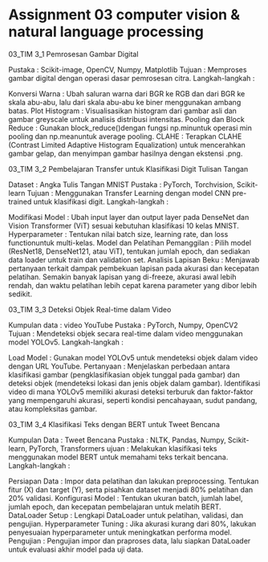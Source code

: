# Assignment 03 computer vision & natural language processing

03_TIM 3_1 Pemrosesan Gambar Digital

Pustaka : Scikit-image, OpenCV, Numpy, Matplotlib
Tujuan : Memproses gambar digital dengan operasi dasar pemrosesan citra.
Langkah-langkah :

Konversi Warna : Ubah saluran warna dari BGR ke RGB dan dari BGR ke skala abu-abu, lalu dari skala abu-abu ke biner menggunakan ambang batas.
Plot Histogram : Visualisasikan histogram dari gambar asli dan gambar greyscale untuk analisis distribusi intensitas.
Pooling dan Block Reduce :
Gunakan block_reduce()dengan fungsi np.minuntuk operasi min pooling dan np.meanuntuk average pooling.
CLAHE : Terapkan CLAHE (Contrast Limited Adaptive Histogram Equalization) untuk mencerahkan gambar gelap, dan menyimpan gambar hasilnya dengan ekstensi .png.

03_TIM 3_2 Pembelajaran Transfer untuk Klasifikasi Digit Tulisan Tangan

Dataset : Angka Tulis Tangan MNIST
Pustaka : PyTorch, Torchvision, Scikit-learn
Tujuan : Menggunakan Transfer Learning dengan model CNN pre-trained untuk klasifikasi digit.
Langkah-langkah :

Modifikasi Model : Ubah input layer dan output layer pada DenseNet dan Vision Transformer (ViT) sesuai kebutuhan klasifikasi 10 kelas MNIST.
Hyperparameter : Tentukan nilai batch size, learning rate, dan loss functionuntuk multi-kelas.
Model dan Pelatihan Pemanggilan :
Pilih model (ResNet18, DenseNet121, atau ViT), tentukan jumlah epoch, dan sediakan data loader untuk train dan validation set.
Analisis Lapisan Beku :
Menjawab pertanyaan terkait dampak pembekuan lapisan pada akurasi dan kecepatan pelatihan. Semakin banyak lapisan yang di-freeze, akurasi awal lebih rendah, dan waktu pelatihan lebih cepat karena parameter yang dibor lebih sedikit.

03_TIM 3_3 Deteksi Objek Real-time dalam Video

Kumpulan data : video YouTube
Pustaka : PyTorch, Numpy, OpenCV2
Tujuan : Mendeteksi objek secara real-time dalam video menggunakan model YOLOv5.
Langkah-langkah :

Load Model : Gunakan model YOLOv5 untuk mendeteksi objek dalam video dengan URL YouTube.
Pertanyaan :
Menjelaskan perbedaan antara klasifikasi gambar (pengklasifikasian objek tunggal pada gambar) dan deteksi objek (mendeteksi lokasi dan jenis objek dalam gambar).
Identifikasi video di mana YOLOv5 memiliki akurasi deteksi terburuk dan faktor-faktor yang mempengaruhi akurasi, seperti kondisi pencahayaan, sudut pandang, atau kompleksitas gambar.

03_TIM 3_4 Klasifikasi Teks dengan BERT untuk Tweet Bencana

Kumpulan Data : Tweet Bencana
Pustaka : NLTK, Pandas, Numpy, Scikit-learn, PyTorch, Transformers
ujuan : Melakukan klasifikasi teks menggunakan model BERT untuk memahami teks terkait bencana.
Langkah-langkah :

Persiapan Data : Impor data pelatihan dan lakukan preprocessing. Tentukan fitur (X) dan target (Y), serta pisahkan dataset menjadi 80% pelatihan dan 20% validasi.
Konfigurasi Model :
Tentukan ukuran batch, jumlah label, jumlah epoch, dan kecepatan pembelajaran untuk melatih BERT.
DataLoader Setup : Lengkapi DataLoader untuk pelatihan, validasi, dan pengujian.
Hyperparameter Tuning : Jika akurasi kurang dari 80%, lakukan penyesuaian hyperparameter untuk meningkatkan performa model.
Pengujian : Pengujian impor dan praproses data, lalu siapkan DataLoader untuk evaluasi akhir model pada uji data.
